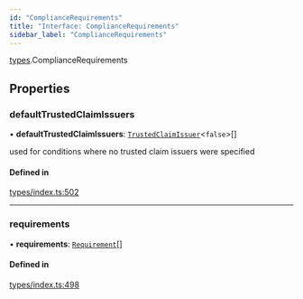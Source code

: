 ```yaml
---
id: "ComplianceRequirements"
title: "Interface: ComplianceRequirements"
sidebar_label: "ComplianceRequirements"
---
```


[types](../../../modules/Types/Types.md).ComplianceRequirements

## Properties

### defaultTrustedClaimIssuers

• **defaultTrustedClaimIssuers**: [`TrustedClaimIssuer`](../TrustedClaimIssuer/TrustedClaimIssuer.md)\<``false``\>[]

used for conditions where no trusted claim issuers were specified

#### Defined in

[types/index.ts:502](https://github.com/PolymeshAssociation/polymesh-sdk/blob/2c78f6c34/src/types/index.ts#L502)

___

### requirements

• **requirements**: [`Requirement`](../Requirement/Requirement.md)[]

#### Defined in

[types/index.ts:498](https://github.com/PolymeshAssociation/polymesh-sdk/blob/2c78f6c34/src/types/index.ts#L498)
